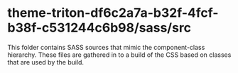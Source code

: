 # theme-triton-df6c2a7a-b32f-4fcf-b38f-c531244c6b98/sass/src

This folder contains SASS sources that mimic the component-class hierarchy. These files
are gathered in to a build of the CSS based on classes that are used by the build.
